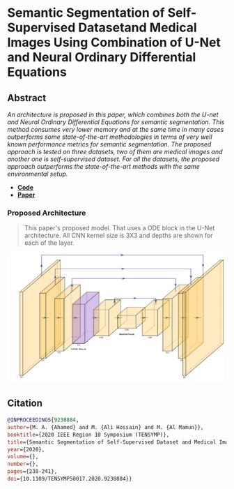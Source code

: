 
  

# Semantic Segmentation of Self-Supervised Datasetand Medical Images Using Combination of U-Net and Neural Ordinary Differential Equations

  

  

## Abstract

  

*An architecture is proposed in this paper, which combines both the U-net and Neural Ordinary Differential Equations for semantic segmentation. This method consumes very lower memory and at the same time in many cases outperforms some state-of-the-art methodologies in terms of very well known performance metrics for semantic segmentation. The proposed approach is tested on three datasets, two of them are medical images and another one is self-supervised dataset. For all the datasets, the proposed approach outperforms the state-of-the-art methods with the same environmental setup.*


 - [**Code**](https://github.com/Atik-Ahamed/Semantic-Segmentation-Using-UNet-and-NODE/blob/main/Code.ipynb)
 - [**Paper**](https://www.researchgate.net/publication/345804338_Semantic_Segmentation_of_Self-Supervised_Dataset_and_Medical_Images_Using_Combination_of_U-Net_and_Neural_Ordinary_Differential_Equations)

### Proposed Architecture

> This paper's proposed model. That uses a ODE block in the U-Net architecture. All CNN kernel size is 3X3 and depths are shown for each of the layer.

<img src="https://github.com/Atik-Ahamed/Semantic-Segmentation-Using-UNet-and-NODE/blob/main/unetand_node.PNG" width="500px" height="300px" />

## Citation
```bibtex
@INPROCEEDINGS{9230884,
author={M. A. {Ahamed} and M. {Ali Hossain} and M. {Al Mamun}},
booktitle={2020 IEEE Region 10 Symposium (TENSYMP)},
title={Semantic Segmentation of Self-Supervised Dataset and Medical Images Using Combination of U-Net and Neural Ordinary Differential Equations},
year={2020},
volume={},
number={},
pages={238-241},
doi={10.1109/TENSYMP50017.2020.9230884}}
```
